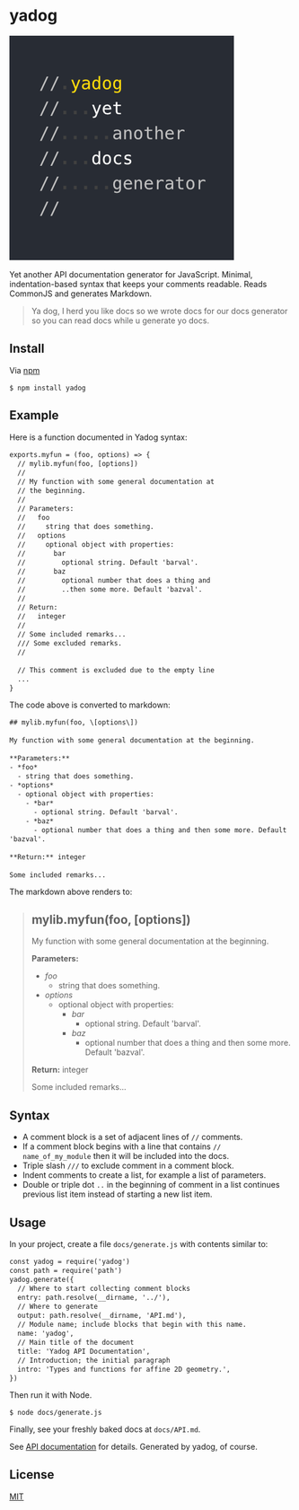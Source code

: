 # yadog

![Yadog logo](doc/yadog_logo.png)

Yet another API documentation generator for JavaScript. Minimal, indentation-based syntax that keeps your comments readable. Reads CommonJS and generates Markdown.

> Ya dog, I herd you like docs so we wrote docs for our docs generator so you can read docs while u generate yo docs.


## Install

Via [npm](https://www.npmjs.com/package/yadog)

    $ npm install yadog


## Example

Here is a function documented in Yadog syntax:

    exports.myfun = (foo, options) => {
      // mylib.myfun(foo, [options])
      //
      // My function with some general documentation at
      // the beginning.
      //
      // Parameters:
      //   foo
      //     string that does something.
      //   options
      //     optional object with properties:
      //       bar
      //         optional string. Default 'barval'.
      //       baz
      //         optional number that does a thing and
      //         ..then some more. Default 'bazval'.
      //
      // Return:
      //   integer
      //
      // Some included remarks...
      /// Some excluded remarks.
      //

      // This comment is excluded due to the empty line
      ...
    }

The code above is converted to markdown:

    ## mylib.myfun(foo, \[options\])

    My function with some general documentation at the beginning.

    **Parameters:**
    - *foo*
      - string that does something.
    - *options*
      - optional object with properties:
        - *bar*
          - optional string. Default 'barval'.
        - *baz*
          - optional number that does a thing and then some more. Default 'bazval'.

    **Return:** integer

    Some included remarks...

The markdown above renders to:

> ## mylib.myfun(foo, \[options\])
>
> My function with some general documentation at the beginning.
>
> **Parameters:**
> - *foo*
>   - string that does something.
> - *options*
>   - optional object with properties:
>     - *bar*
>       - optional string. Default 'barval'.
>     - *baz*
>       - optional number that does a thing and then some more. Default 'bazval'.
>
> **Return:** integer
>
> Some included remarks...

## Syntax

- A comment block is a set of adjacent lines of `//` comments.
- If a comment block begins with a line that contains `// name_of_my_module` then it will be included into the docs.
- Triple slash `///` to exclude comment in a comment block.
- Indent comments to create a list, for example a list of parameters.
- Double or triple dot `..` in the beginning of comment in a list continues previous list item instead of starting a new list item.


## Usage

In your project, create a file `docs/generate.js` with contents similar to:

    const yadog = require('yadog')
    const path = require('path')
    yadog.generate({
      // Where to start collecting comment blocks
      entry: path.resolve(__dirname, '../'),
      // Where to generate
      output: path.resolve(__dirname, 'API.md'),
      // Module name; include blocks that begin with this name.
      name: 'yadog',
      // Main title of the document
      title: 'Yadog API Documentation',
      // Introduction; the initial paragraph
      intro: 'Types and functions for affine 2D geometry.',
    })

Then run it with Node.

    $ node docs/generate.js

Finally, see your freshly baked docs at `docs/API.md`.

See [API documentation](API.md) for details. Generated by yadog, of course.


## License

[MIT](LICENSE)
